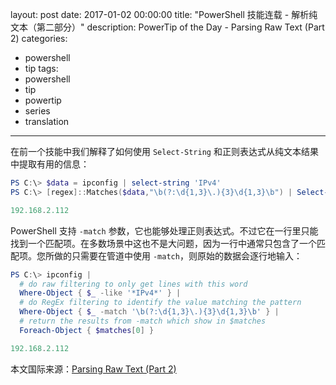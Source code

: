 layout: post
date: 2017-01-02 00:00:00
title: "PowerShell 技能连载 - 解析纯文本（第二部分）"
description: PowerTip of the Day - Parsing Raw Text (Part 2)
categories:
- powershell
- tip
tags:
- powershell
- tip
- powertip
- series
- translation
---
在前一个技能中我们解释了如何使用 `Select-String` 和正则表达式从纯文本结果中提取有用的信息：

```powershell
PS C:\> $data = ipconfig | select-string 'IPv4' 
PS C:\> [regex]::Matches($data,"\b(?:\d{1,3}\.){3}\d{1,3}\b") | Select-Object -ExpandProperty Value

192.168.2.112
```

PowerShell 支持 `-match` 参数，它也能够处理正则表达式。不过它在一行里只能找到一个匹配项。在多数场景中这也不是大问题，因为一行中通常只包含了一个匹配项。您所做的只需要在管道中使用 `-match`，则原始的数据会逐行地输入：

```powershell
PS C:\> ipconfig | 
  # do raw filtering to only get lines with this word
  Where-Object { $_ -like '*IPv4*' } |
  # do RegEx filtering to identify the value matching the pattern
  Where-Object { $_ -match '\b(?:\d{1,3}\.){3}\d{1,3}\b' } | 
  # return the results from -match which show in $matches
  Foreach-Object { $matches[0] }

192.168.2.112
```

<!--more-->
本文国际来源：[Parsing Raw Text (Part 2)](http://community.idera.com/powershell/powertips/b/tips/posts/parsing-raw-text-part-2)
